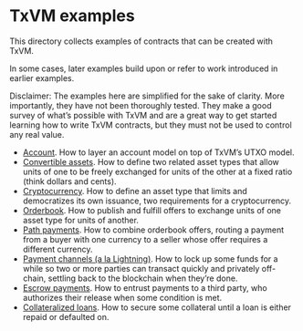 # TxVM examples

This directory collects examples of contracts that can be created with TxVM.

In some cases,
later examples build upon or refer to work introduced in earlier examples.

Disclaimer:
The examples here are simplified for the sake of clarity.
More importantly,
they have not been thoroughly tested.
They make a good survey of what’s possible with TxVM and are a great way to get started learning how to write TxVM contracts,
but they must not be used to control any real value.

* [Account](account.md).
  How to layer an account model on top of TxVM’s UTXO model.
* [Convertible assets](convertible.md).
  How to define two related asset types that allow units of one to be freely exchanged for units of the other at a fixed ratio
  (think dollars and cents).
* [Cryptocurrency](cryptocurrency.md).
  How to define an asset type that limits and democratizes its own issuance,
  two requirements for a cryptocurrency.
* [Orderbook](orderbook.md).
  How to publish and fulfill offers to exchange units of one asset type for units of another.
* [Path payments](path.md).
  How to combine orderbook offers,
  routing a payment from a buyer with one currency to a seller whose offer requires a different currency.
* [Payment channels
  (a la Lightning)](channel.md).
  How to lock up some funds for a while so two or more parties can transact quickly and privately off-chain,
  settling back to the blockchain when they’re done.
* [Escrow payments](escrow.md).
  How to entrust payments to a third party,
  who authorizes their release when some condition is met.
* [Collateralized loans](collateralized.md).
  How to secure some collateral until a loan is either repaid or defaulted on.

